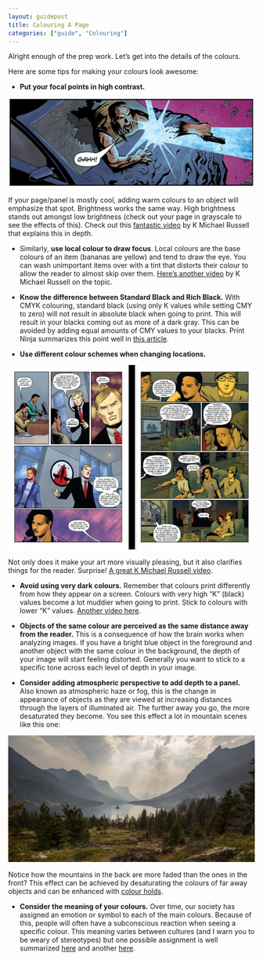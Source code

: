 ```yaml
---
layout: guidepost
title: Colouring A Page
categories: ["guide", "Colouring"]
---
```



Alright enough of the prep work. Let’s get into the details of the colours.

Here are some tips for making your colours look awesome:

- **Put your focal points in high contrast.**

![](/images/guide/focus.JPG)

If your page/panel is mostly cool, adding warm colours to an object will emphasize that spot. Brightness works the same way. High brightness stands out amongst low brightness (check out your page in grayscale to see the effects of this). Check out this [fantastic video](https://www.youtube.com/watch?v=qCSE2x4g1ts) by K Michael Russell that explains this in depth.

- Similarly, **use local colour to draw focus**. Local colours are the base colours of an item (bananas are yellow) and tend to draw the eye. You can wash unimportant items over with a tint that distorts their colour to allow the reader to almost skip over them. [Here’s another video](https://www.youtube.com/watch?v=41Whjc9trtg) by K Michael Russell on the topic.

- **Know the difference between Standard Black and Rich Black.** With CMYK colouring, standard black (using only K values while setting CMY to zero) will not result in absolute black when going to print. This will result in your blacks coming out as more of a dark gray. This can be avoided by adding equal amounts of CMY values to your blacks. Print Ninja summarizes this point well in [this article](http://www.printninja.com/printing-resource-center/file-setup/offset-printing-guidelines/offset-color-requirements/standard-black-vs-rich-black).

- **Use different colour schemes when changing locations.**

![](/images/guide/location.JPG)

Not only does it make your art more visually pleasing, but it also clarifies things for the reader. Surprise! [A great K Michael Russell video](https://www.youtube.com/watch?v=aWI2bAKM6rQ&t=25s).

- **Avoid using very dark colours.** Remember that colours print differently from how they appear on a screen. Colours with very high “K” (black) values become a lot muddier when going to print. Stick to colours with lower “K” values. [Another video here](https://www.youtube.com/watch?v=bY_XRZuBdeM).

- **Objects of the same colour are perceived as the same distance away from the reader.** This is a consequence of how the brain works when analyzing images. If you have a bright blue object in the foreground and another object with the same colour in the background, the depth of your image will start feeling distorted. Generally you want to stick to a specific tone across each level of depth in your image.

- **Consider adding atmospheric perspective to add depth to a panel.** Also known as atmospheric haze or fog, this is the change in appearance of objects as they are viewed at increasing distances through the layers of illuminated air. The further away you go, the more desaturated they become. You see this effect a lot in mountain scenes like this one:

![](/images/guide/haze.jpeg)

Notice how the mountains in the back are more faded than the ones in the front? This effect can be achieved by desaturating the colours of far away objects and can be enhanced with [colour holds](http://nathanfairbairn.tumblr.com/post/177262143624/color-holds).

- **Consider the meaning of your colours.** Over time, our society has assigned an emotion or symbol to each of the main colours. Because of this, people will often have a subconscious reaction when seeing a specific colour. This meaning varies between cultures (and I warn you to be weary of stereotypes) but one possible assignment is well summarized [here](http://www.color-wheel-pro.com/color-meaning.html) and another [here](https://www.jenreviews.com/color-meaning/).
